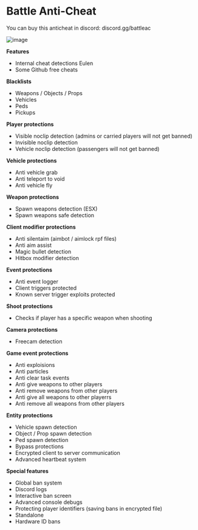 # Battle Anti-Cheat

You can buy this anticheat in discord:
discord.gg/battleac 

![image](https://github.com/rdopaa/Battle-Anti-Cheat/assets/131190297/ba9988a9-04b6-4977-8c8a-ac3c56b54777)

**Features**
* Internal cheat detections Eulen
* Some Github free cheats

**Blacklists** 
* Weapons / Objects / Props 
* Vehicles 
* Peds
* Pickups

**Player protections**
* Visible noclip detection (admins or carried players will not get banned)
* Invisible noclip detection
* Vehicle noclip detection (passengers will not get banned)

**Vehicle protections**
* Anti vehicle grab
* Anti teleport to void
* Anti vehicle fly

**Weapon protections**
* Spawn weapons detection (ESX)
* Spawn weapons safe detection

**Client modifier protections**
* Anti silentaim (aimbot / aimlock rpf files)
* Anti aim assist
* Magic bullet detection
* Hitbox modifier detection

**Event protections**
* Anti event logger
* Client triggers protected
* Known server trigger exploits protected

**Shoot protections**
* Checks if player has a specific weapon when shooting

**Camera protections**
* Freecam detection

**Game event protections**
* Anti exploisions
* Anti particles
* Anti clear task events
* Anti give weapons to other players
* Anti remove weapons from other players
* Anti give all weapons to other playerrs
* Anti remove all weapons from other players

**Entity protections**
* Vehicle spawn detection
* Object / Prop spawn detection
* Ped spawn detection
* Bypass protections
* Encrypted client to server communication
* Advanced heartbeat system

**Special features**
* Global ban system
* Discord logs
* Interactive ban screen
* Advanced console debugs
* Protecting player identifiers (saving bans in encrypted file)
* Standalone
* Hardware ID bans
